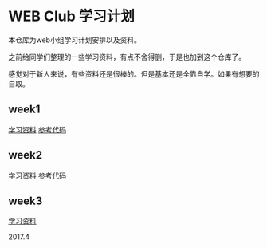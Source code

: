 # WEB Club 学习计划

本仓库为web小组学习计划安排以及资料。

之前给同学们整理的一些学习资料，有点不舍得删，于是也加到这个仓库了。

感觉对于新人来说，有些资料还是很棒的。但是基本还是全靠自学。如果有想要的自取。

## week1

[学习资料](https://github.com/5am3/Study-Notes/tree/master/HTML/learn/week1)     [参考代码](https://github.com/5am3/Study-Notes/tree/master/HTML/code/week1)



## week2

[学习资料](https://github.com/5am3/Study-Notes/tree/master/HTML/learn/week2)     [参考代码](https://github.com/5am3/Study-Notes/tree/master/HTML/code/week2)



## week3

[学习资料](https://github.com/5am3/Study-Notes/tree/master/HTML/learn/week2) 







2017.4
